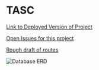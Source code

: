 # TASC

[Link to Deployed Version of Project](https://floating-lowlands-88571.herokuapp.com/)

[Open Issues for this project](https://github.com/Vedelopment/learning-hub/projects/1)

[Rough draft of routes](https://github.com/Vedelopment/learning-hub/blob/master/Routes.md)

![Database ERD](https://i.imgur.com/MW9gotA.png)
